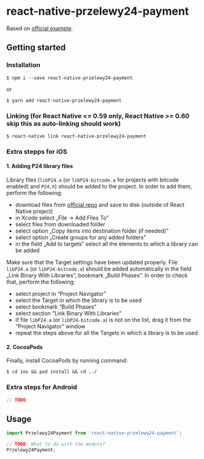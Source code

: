 # react-native-przelewy24-payment

Based on [official example](https://github.com/przelewy24/p24-mobile-lib-react-native-example).

## Getting started

### Installation

`$ npm i --save react-native-przelewy24-payment`

or

`$ yarn add react-native-przelewy24-payment`

### Linking (for React Native <= 0.59 only, React Native >= 0.60 skip this as auto-linking should work)

`$ react-native link react-native-przelewy24-payment`

### Extra stepps for iOS

#### 1. Adding P24 library files

Library files (`libP24.a` (or `libP24-bitcode.a` for projects with bitcode enabled) and `P24.h`) should be added to the project. In order to add them, perform the following:

- download files from [official repo](https://github.com/przelewy24/p24-mobile-lib-ios) and save to disk (outside of React Native project)
- in Xcode select „File → Add Files To”
- select files from downloaded folder
- select option „Copy items into destination folder (if needed)”
- select option „Create groups for any added folders”
- in the field „Add to targets” select all the elements to which a library can be added

Make sure that the Target settings have been updated properly. File `libP24.a` (or `libP24-bitcode.a`) should be added automatically in the field „Link Binary With Libraries”, bookmark „Build Phases”. In order to check that, perform the following:

- select project in “Project Navigator”
- select the Target in which the library is to be used
- select bookmark “Build Phases”
- select section “Link Binary With Libraries”
- if file `libP24.a` (or `libP24-bitcode.a`) is not on the list, drag it from the “Project Navigator” window
- repeat the steps above for all the Targets in which a library is to be used

#### 2. CocoaPods

Finally, install CocoaPods by running command:

`$ cd ios && pod install && cd ../`

### Extra steps for Android

```javascript
// TODO:
```

## Usage
```javascript
import Przelewy24Payment from 'react-native-przelewy24-payment';

// TODO: What to do with the module?
Przelewy24Payment;
```
